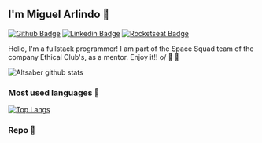 ## I'm Miguel Arlindo :rocket:

[![Github Badge](https://img.shields.io/badge/-Github-000?style=flat-square&logo=Github&logoColor=white&link=https://github.com/Aeethon)](https://github.com/Aeethon)
[![Linkedin Badge](https://img.shields.io/badge/-LinkedIn-blue?style=flat-square&logo=Linkedin&logoColor=white&link=https://www.linkedin.com/in/miguel-arlindo-55329b1b4/)](https://www.linkedin.com/in/miguel-arlindo-55329b1b4/)
[![Rocketseat Badge](https://img.shields.io/badge/-Rocketseat-41356b?style=flat-square&logo=Rocketseat&logoColor=white&link=https://app.rocketseat.com.br/me/miguelahr)](https://app.rocketseat.com.br/me/miguelahr)

Hello, I'm a fullstack programmer! I am part of the Space Squad team of the company Ethical Club's, as a mentor. Enjoy it!! o/ :rocket: :purple_heart:

![Altsaber github stats](https://github-readme-stats.vercel.app/api?username=Aeethon&show_icons=true&theme=dracula)




### Most used languages :gem:

[![Top Langs](https://github-readme-stats.vercel.app/api/top-langs/?username=Aeethon&layout=Demo&theme=dracula)](https://github.com/Aeethon/githubtheme)

### Repo :gem:











